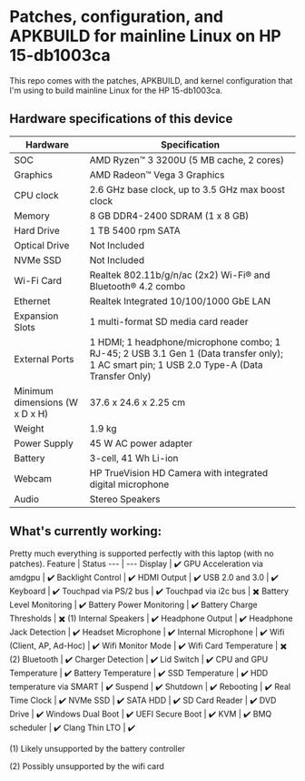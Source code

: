 # Patches, configuration, and APKBUILD for mainline Linux on HP 15-db1003ca

This repo comes with the patches, APKBUILD, and kernel configuration that I'm using to build mainline Linux for the HP 15-db1003ca.

## Hardware specifications of this device

Hardware | Specification
--- | ---
SOC | AMD Ryzen™ 3 3200U (5 MB cache, 2 cores)
Graphics | AMD Radeon™ Vega 3 Graphics
CPU clock | 2.6 GHz base clock, up to 3.5 GHz max boost clock
Memory | 8 GB DDR4-2400 SDRAM (1 x 8 GB)
Hard Drive | 1 TB 5400 rpm SATA
Optical Drive | Not Included
NVMe SSD | Not Included
Wi-Fi Card | Realtek 802.11b/g/n/ac (2x2) Wi-Fi® and Bluetooth® 4.2 combo
Ethernet | Realtek Integrated 10/100/1000 GbE LAN
Expansion Slots | 1 multi-format SD media card reader
External Ports | 1 HDMI; 1 headphone/microphone combo; 1 RJ-45; 2 USB 3.1 Gen 1 (Data transfer only); 1 AC smart pin; 1 USB 2.0 Type-A (Data Transfer Only)
Minimum dimensions (W x D x H) | 37.6 x 24.6 x 2.25 cm
Weight | 1.9 kg
Power Supply | 45 W AC power adapter
Battery | 3-cell, 41 Wh Li-ion
Webcam | HP TrueVision HD Camera with integrated digital microphone
Audio | Stereo Speakers

## What's currently working:

Pretty much everything is supported perfectly with this laptop (with no patches).
Feature | Status
--- | ---
Display | ✔️
GPU Acceleration via amdgpu | ✔️
Backlight Control | ✔️
HDMI Output | ✔️
USB 2.0 and 3.0 | ✔️
Keyboard | ✔️
Touchpad via PS/2 bus | ✔️
Touchpad via i2c bus | ✖️
Battery Level Monitoring | ✔️
Battery Power Monitoring | ✔️
Battery Charge Thresholds | ✖️ (1)
Internal Speakers | ✔️
Headphone Output | ✔️
Headphone Jack Detection | ✔️
Headset Microphone | ✔️
Internal Microphone | ✔️
Wifi (Client, AP, Ad-Hoc) | ✔️
Wifi Monitor Mode | ✔️
Wifi Card Temperature | ✖️ (2)
Bluetooth | ✔️
Charger Detection | ✔️
Lid Switch | ✔️
CPU and GPU Temperature | ✔️
Battery Temperature | ✔️
SSD Temperature | ✔️
HDD temperature via SMART | ✔️
Suspend | ✔️
Shutdown | ✔️
Rebooting | ✔️
Real Time Clock | ✔️
NVMe SSD | ✔️
SATA HDD | ✔️
SD Card Reader | ✔️
DVD Drive | ✔️
Windows Dual Boot | ✔️
UEFI Secure Boot | ✔️
KVM | ✔️
BMQ scheduler | ✔️
Clang Thin LTO | ✔️

(1) Likely unsupported by the battery controller

(2) Possibly unsupported by the wifi card

